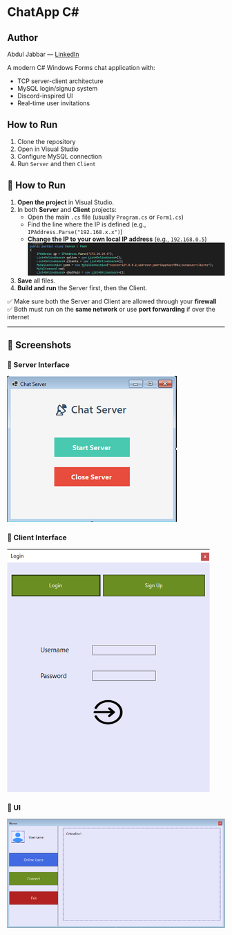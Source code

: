 # ChatApp C#

## Author
Abdul Jabbar — [LinkedIn](https://www.linkedin.com/in/abdul-jabbar-52b75631b/)


A modern C# Windows Forms chat application with:
- TCP server-client architecture
- MySQL login/signup system
- Discord-inspired UI
- Real-time user invitations

## How to Run
1. Clone the repository
2. Open in Visual Studio
3. Configure MySQL connection
4. Run `Server` and then `Client`

## 🧪 How to Run

1. **Open the project** in Visual Studio.
2. In both **Server** and **Client** projects:
   - Open the main `.cs` file (usually `Program.cs` or `Form1.cs`)
   - Find the line where the IP is defined (e.g., `IPAddress.Parse("192.168.x.x")`)
   - **Change the IP to your own local IP address** (e.g., `192.168.0.5`)
     ![IP Screenshot](images/IP.PNG)
3. **Save** all files.
4. **Build and run** the Server first, then the Client.

✅ Make sure both the Server and Client are allowed through your **firewall**  
✅ Both must run on the **same network** or use **port forwarding** if over the internet

---

## 📸 Screenshots

### 🔌 Server Interface
![Server Screenshot](images/server.PNG)

### 👥 Client Interface
![Client Screenshot](images/client.PNG)

### 🎨 UI
![UI Screenshot](images/UI.PNG)






